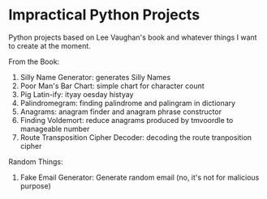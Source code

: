 # Impractical Python Projects

Python projects based on Lee Vaughan's book and whatever things I want to create at the moment.

From the Book:

1. Silly Name Generator: generates Silly Names
2. Poor Man's Bar Chart: simple chart for character count
3. Pig Latin-ify: ityay oesday histyay
4. Palindromegram: finding palindrome and palingram in dictionary
5. Anagrams: anagram finder and anagram phrase constructor
6. Finding Voldemort: reduce anagrams produced by tmvoordle to manageable number
7. Route Transposition Cipher Decoder: decoding the route tranposition cipher

Random Things:

1. Fake Email Generator: Generate random email (no, it's not for malicious purpose)
